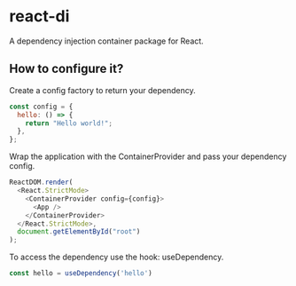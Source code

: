 # react-di

A dependency injection container package for React.

## How to configure it?

Create a config factory to return your dependency.

```javascript
const config = {
  hello: () => {
    return "Hello world!";
  },
};
```

Wrap the application with the ContainerProvider and pass your dependency config.

```javascript
ReactDOM.render(
  <React.StrictMode>
    <ContainerProvider config={config}>
      <App />
    </ContainerProvider>
  </React.StrictMode>,
  document.getElementById("root")
);
```

To access the dependency use the hook: useDependency.

```javascript
const hello = useDependency('hello')
```
